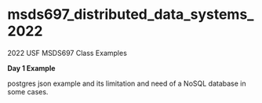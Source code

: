 # msds697_distributed_data_systems_2022
2022 USF MSDS697 Class Examples

**Day 1 Example**

postgres json example and its limitation and need of a NoSQL database in some cases.
